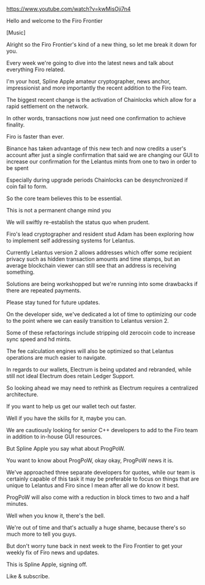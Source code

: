 https://www.youtube.com/watch?v=kwMisOji7n4

Hello and welcome to the Firo Frontier

[Music]

Alright so the Firo Frontier's kind of a new thing,
so let me break it down for you.

Every week we're going to dive into the latest news
and talk about everything Firo related.

I'm your host, Spline Apple amateur cryptographer, news anchor, impressionist
and more importantly the recent addition to the Firo team.

The biggest recent change is the activation of Chainlocks which allow
for a rapid settlement on the network.

In other words, transactions now just need one confirmation to achieve finality.

Firo is faster than ever.

Binance has taken advantage of this new tech and now credits a user's account
after just a single confirmation that said we are changing our GUI to increase our
confirmation for the Lelantus mints from one to two in order to be spent

Especially during upgrade periods Chainlocks can be desynchronized if coin fail to form.

So the core team believes this to be essential.

This is not a permanent change mind you

We will swiftly re-establish the status quo when prudent.

Firo's lead cryptographer and resident stud Adam has been exploring how to implement self
addressing systems for Lelantus.

Currently Lelantus version 2 allows addresses which offer some recipient privacy
such as hidden transaction amounts and time stamps, but an average blockchain viewer
can still see that an address is receiving something.

Solutions are being workshopped but we're running into some drawbacks if
there are repeated payments.

Please stay tuned for future updates.

On the developer side, we've dedicated a lot of time to optimizing our code to the point
where we can easily transition to Lelantus version 2.

Some of these refactorings include stripping old zerocoin code to increase sync speed
and hd mints.

The fee calculation engines will also be optimized so that Lelantus operations
are much easier to navigate.

In regards to our wallets, Electrum is being updated and rebranded, while
still not ideal Electrum does retain Ledger Support.

So looking ahead we may need to rethink as Electrum requires a centralized architecture.

If you want to help us get our wallet tech out faster.

Well if you have the skills for it, maybe you can.

We are cautiously looking for senior C++ developers to add to the Firo team
in addition to in-house GUI resources.

But Spline Apple you say what about ProgPoW.

You want to know about ProgPoW, okay okay, ProgPoW news it is.

We've approached three separate developers for quotes, while our team is certainly
capable of this task it may be preferable to focus on things that are unique to Lelantus
and Firo since I mean after all we do know it best.

ProgPoW will also come with a reduction in block times to two and a half minutes.

Well when you know it, there's the bell.

We're out of time and that's actually a huge shame,
because there's so much more to tell you guys.

But don't worry tune back in next week to the Firo Frontier to get your weekly fix
of Firo news and updates.

This is Spline Apple, signing off.

Like & subscribe.
